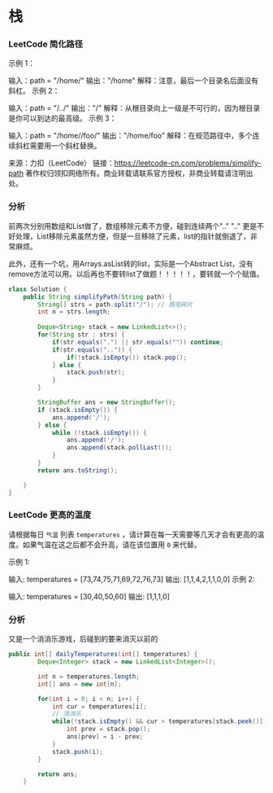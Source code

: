 # 栈

### LeetCode 简化路径

示例 1：

输入：path = "/home/" 输出："/home" 解释：注意，最后一个目录名后面没有斜杠。 示例 2：

输入：path = "/../" 输出："/" 解释：从根目录向上一级是不可行的，因为根目录是你可以到达的最高级。 示例 3：

输入：path = "/home//foo/" 输出："/home/foo" 解释：在规范路径中，多个连续斜杠需要用一个斜杠替换。

来源：力扣（LeetCode） 链接：https://leetcode-cn.com/problems/simplify-path 著作权归领扣网络所有。商业转载请联系官方授权，非商业转载请注明出处。

### 分析

前两次分别用数组和List做了，数组移除元素不方便，碰到连续两个".." ".." 更是不好处理，List移除元素虽然方便，但是一旦移除了元素，list的指针就倒退了，非常麻烦。

此外，还有一个坑，用Arrays.asList转的list，实际是一个Abstract List，没有remove方法可以用。以后再也不要转list了做题！！！！！，要转就一个个赋值。

```java
class Solution {
    public String simplifyPath(String path) {
        String[] strs = path.split("/"); // 路径碎片
        int n = strs.length;
        
        Deque<String> stack = new LinkedList<>();
        for(String str : strs) {
            if(str.equals(".") || str.equals("")) continue;
            if(str.equals("..")) {
                if(!stack.isEmpty()) stack.pop();
            } else {
                stack.push(str);
            }
        }

        StringBuffer ans = new StringBuffer();
        if (stack.isEmpty()) {
            ans.append('/');
        } else {
            while (!stack.isEmpty()) {
                ans.append('/');
                ans.append(stack.pollLast());
            }
        }
        return ans.toString();

    }
}
```

### LeetCode 更高的温度

请根据每日 `气温` 列表 `temperatures` ，请计算在每一天需要等几天才会有更高的温度。如果气温在这之后都不会升高，请在该位置用 `0` 来代替。

示例 1:

输入: temperatures = \[73,74,75,71,69,72,76,73] 输出: \[1,1,4,2,1,1,0,0] 示例 2:

输入: temperatures = \[30,40,50,60] 输出: \[1,1,1,0]

### 分析

又是一个消消乐游戏，后碰到的要来消灭以前的

```java
public int[] dailyTemperatures(int[] temperatures) {
        Deque<Integer> stack = new LinkedList<Integer>();

        int n = temperatures.length;
        int[] ans = new int[n];

        for(int i = 0; i < n; i++) {
            int cur = temperatures[i];
            // 消消乐
            while(!stack.isEmpty() && cur > temperatures[stack.peek()]) {
                int prev = stack.pop();
                ans[prev] = i - prev;
            }
            stack.push(i);
        }

        return ans;
    }
```
